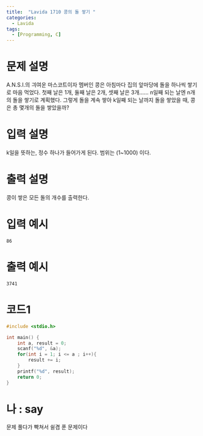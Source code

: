 ```yaml
---
title:  "Lavida 1710 콩의 돌 쌓기 "
categories:
  - Lavida
tags:
  - [Programming, C]
---
```

# 문제 설명
A.N.S.I.의 긔여운 마스코트이자 멤버인 콩은 아침마다 집의 앞마당에 돌을 하나씩 쌓기로 마음 먹었다. 첫째 날은 1개, 둘째 날은 2개, 셋째 날은 3개...... n일째 되는 날엔 n개의 돌을 쌓기로 계획했다. 그렇게 돌을 계속 쌓아 k일째 되는 날까지 돌을 쌓았을 때, 콩은 총 몇개의 돌을 쌓았을까?
<br>

# 입력 설명
k일을 뜻하는, 정수 하나가 들어가게 된다. 범위는 (1~1000) 이다.
# 출력 설명
콩이 쌓은 모든 돌의 개수를 출력한다.

# 입력 예시
```
86
```
# 출력 예시
```
3741
```
# 코드1

```c
#include <stdio.h>

int main() {
	int a, result = 0;
	scanf("%d", &a);
	for(int i = 1; i <= a ; i++){
		result += i;
	}
	printf("%d", result);
	return 0;
}
```

# 나 : say
문제 풀다가 빡쳐서 쉴겸 푼 문제이다